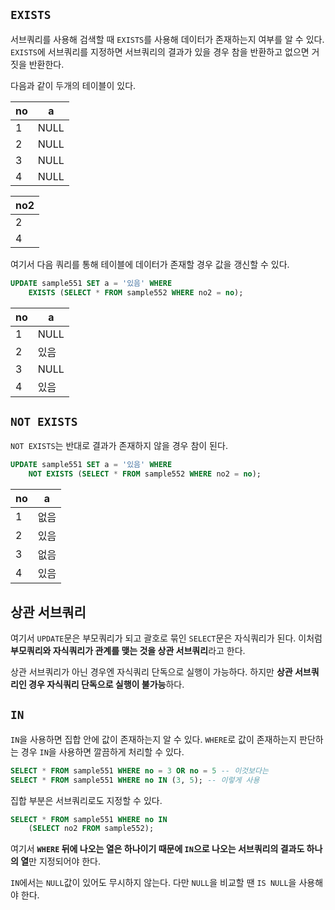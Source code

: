## `EXISTS`

서브쿼리를 사용해 검색할 때 `EXISTS`를 사용해 데이터가 존재하는지 여부를 알 수 있다. `EXISTS`에 서브쿼리를 지정하면 서브쿼리의 결과가 있을 경우 참을 반환하고 없으면 거짓을 반환한다.

다음과 같이 두개의 테이블이 있다.

| no   | a    |
| ---- | ---- |
| 1    | NULL |
| 2    | NULL |
| 3    | NULL |
| 4    | NULL |

| no2  |
| ---- |
| 2    |
| 4    |

여기서 다음 쿼리를 통해 테이블에 데이터가 존재할 경우 값을 갱신할 수 있다.

```sql
UPDATE sample551 SET a = '있음' WHERE
	EXISTS (SELECT * FROM sample552 WHERE no2 = no);
```

| no   | a    |
| ---- | ---- |
| 1    | NULL |
| 2    | 있음 |
| 3    | NULL |
| 4    | 있음 |



## `NOT EXISTS`

`NOT EXISTS`는 반대로 결과가 존재하지 않을 경우 참이 된다.

```sql
UPDATE sample551 SET a = '있음' WHERE
	NOT EXISTS (SELECT * FROM sample552 WHERE no2 = no);
```

| no   | a    |
| ---- | ---- |
| 1    | 없음 |
| 2    | 있음 |
| 3    | 없음 |
| 4    | 있음 |



## 상관 서브쿼리

여기서 `UPDATE`문은 부모쿼리가 되고 괄호로 묶인 `SELECT`문은 자식쿼리가 된다. 이처럼 **부모쿼리와 자식쿼리가 관계를 맺는 것을 상관 서브쿼리**라고 한다.

상관 서브쿼리가 아닌 경우엔 자식쿼리 단독으로 실행이 가능하다. 하지만 **상관 서브쿼리인 경우 자식쿼리 단독으로 실행이 불가능**하다.



## `IN`

`IN`을 사용하면 집합 안에 값이 존재하는지 알 수 있다. `WHERE`로 값이 존재하는지 판단하는 경우 `IN`을 사용하면 깔끔하게 처리할 수 있다.

```sql
SELECT * FROM sample551 WHERE no = 3 OR no = 5 -- 이것보다는
SELECT * FROM sample551 WHERE no IN (3, 5); -- 이렇게 사용
```



집합 부분은 서브쿼리로도 지정할 수 있다.

```sql
SELECT * FROM sample551 WHERE no IN
	(SELECT no2 FROM sample552);
```

여기서 **`WHERE` 뒤에 나오는 열은 하나이기 때문에 `IN`으로 나오는 서브쿼리의 결과도 하나의 열**만 지정되어야 한다.



`IN`에서는 `NULL`값이 있어도 무시하지 않는다. 다만 `NULL`을 비교할 땐 `IS NULL`을 사용해야 한다.